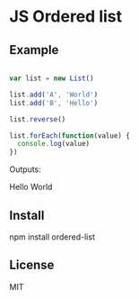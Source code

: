 # JS Ordered list

## Example


```js

var list = new List()

list.add('A', 'World')
list.add('B', 'Hello')

list.reverse()

list.forEach(function(value) {
  console.log(value)
})

```


Outputs:

  Hello
  World


## Install


  npm install ordered-list



## License

MIT